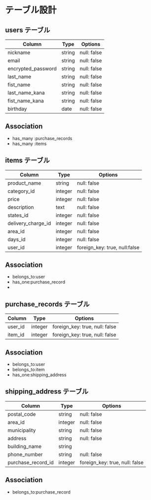 # テーブル設計

## users テーブル

| Column            | Type    | Options        |
| ---------------   | ------- | -------------- |
| nickname          | string  | null: false    |
| email             | string  | null: false    |
| encrypted_password| string  | null: false    |
| last_name         | string  | null: false    |
| fist_name         | string  | null: false    |
| last_name_kana    | string  | null: false    |
| fist_name_kana    | string  | null: false    |
| birthday          | date    | null: false    |

## Association
- has_many :purchase_records
- has_many :items


## items テーブル

| Column             | Type       | Options                      |
| ------------------ | ---------- | ---------------------------- |
| product_name       | string     | null: false                  |
| category_id        | integer    | null: false                  |
| price              | integer    | null: false                  |
| description        | text       | null: false                  |
| states_id          | integer    | null: false                  |
| delivery_charge_id | integer    | null: false                  |
| area_id            | integer    | null: false                  |
| days_id            | integer    | null: false                  |
| user_id            | integer    | foreign_key: true, null:false|

## Association
- belongs_to:user
- has_one:purchase_record
- 


## purchase_records テーブル

| Column             | Type        | Options                       |
| ---------------    | ----------- | ----------------------------- |
| user_id            | integer     | foreign_key: true, null: false|
| item_id            | integer     | foreign_key: true, null: false|


## Association
- belongs_to:user
- belongs_to:item
- has_one:shipping_address


## shipping_address テーブル

| Column             | Type         | Options                       |
| ------------------ | ------------ | ----------------------------- |
| postal_code        |   string     | null: false                   |
| area_id      |    integer   | null: false                   |
| municipality       |   string     | null: false                   |
| address            |   string     | null: false                   |
| building_name      |   string     |                               |
| phone_number       |   string     | null: false                   |
| purchase_record_id | integer      | foreign_key: true, null: false|

## Association
 - belongs_to:purchase_record
